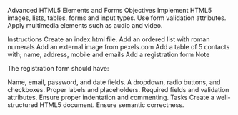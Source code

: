 Advanced HTML5 Elements and Forms
Objectives
Implement HTML5 images, lists, tables, forms and input types. Use form validation attributes. Apply multimedia elements such as audio and video.

Instructions
Create an index.html file.
Add an ordered list with roman numerals
Add an external image from pexels.com
Add a table of 5 contacts with; name, address, mobile and emails
Add a registration form
Note

The registration form should have:

Name, email, password, and date fields.
A dropdown, radio buttons, and checkboxes.
Proper labels and placeholders.
Required fields and validation attributes.
Ensure proper indentation and commenting.
Tasks
Create a well-structured HTML5 document.
Ensure semantic correctness.
